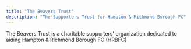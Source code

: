 ```yaml
---
title: "The Beavers Trust"
description: "The Supporters Trust for Hampton & Richmond Borough FC"
---
```


The Beavers Trust is a charitable supporters' organization dedicated to aiding Hampton & Richmond Borough FC (HRBFC)
